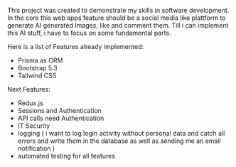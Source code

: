 This project was created to demonstrate my skills in software development. In the core this web apps feature should be a social media like plattform to generate AI generated Images, like and comment them. Till i can implement this AI stuff, i have to focus on some fundamental parts.

Here is a list of Features already implemented:
- Prisma as ORM
- Bootstrap 5.3
- Tailwind CSS

Next Features:
- Redux.js
- Sessions and Authentication
- API calls need Authentication
- IT Security
- logging ( i want to log login activity without personal data and catch all errors and write them in the database as well as sending me an email notification )
- automated testing for all features
